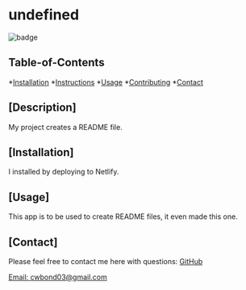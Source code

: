 # undefined
  ![badge](https://img.shields.io/badge/license-undefined-blue)
  ## Table-of-Contents

  *[Installation](#installation)
  *[Instructions](#instructions)
  *[Usage](#usage)
  *[Contributing](#contributions)
  *[Contact](#contact)

  ## [Description]
  My project creates a README file.
   
  ## [Installation]
  I installed by deploying to Netlify.

  ## [Usage]
  This app is to be used to create README files, it even made this one.

  ## [Contact]
  Please feel free to contact me here with questions:
  [GitHub](https://github.com/C-Bond21)

  [Email: cwbond03@gmail.com](mailto:cwbond03@gmail.com)
